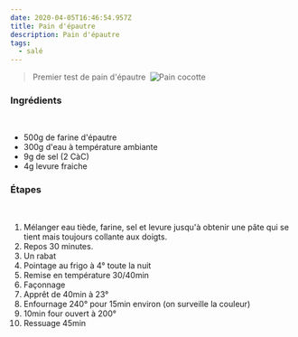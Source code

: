 ```yaml
---
date: 2020-04-05T16:46:54.957Z
title: Pain d'épautre
description: Pain d'épautre
tags:
  - salé
---
```

> Premier test de pain d'épautre
﻿
﻿![Pain cocotte](/assets/pain-epautre.jpg "Pain cocotte")

### Ingrédients
﻿
* 500g de farine d'épautre
* 300g d'eau à température ambiante
* 9g de sel (2 CàC)
* 4g levure fraiche
﻿
### Étapes
﻿
1. Mélanger eau tiède, farine, sel et levure jusqu'à obtenir une pâte qui se tient mais toujours collante aux doigts. 
2. Repos 30 minutes.
3. Un rabat
4. Pointage au frigo à 4° toute la nuit
5. Remise en température 30/40min
6. Façonnage
7. Apprêt de 40min à 23°
8. Enfournage 240° pour 15min environ (on surveille la couleur)
9. 10min four ouvert à 200°
10. Ressuage 45min
